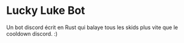 # Lucky Luke Bot
Un bot discord écrit en Rust qui balaye tous les skids plus vite que le cooldown discord. :)
